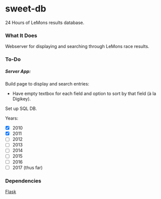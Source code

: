 # sweet-db
24 Hours of LeMons results database.

### What It Does
Webserver for displaying and searching through LeMons race results.

### To-Do
##### Server App:
Build page to display and search entries:

- Have empty textbox for each field and option to sort by that field (à la Digikey).

Set up SQL DB.

Years:

- [x] 2010
- [x] 2011
- [ ] 2012
- [ ] 2013
- [ ] 2014
- [ ] 2015
- [ ] 2016
- [ ] 2017 (thus far)

### Dependencies
[Flask](http://flask.pocoo.org/)
